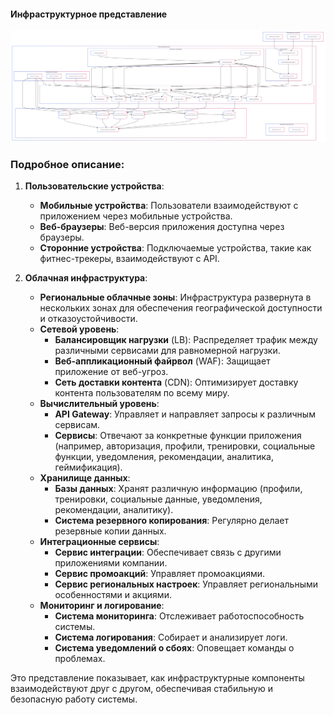 #### Инфраструктурное представление

   ![Информационное предсталение](/images/infrastructure_view.png)


### Подробное описание:

1.  **Пользовательские устройства**:
    
    -   **Мобильные устройства**: Пользователи взаимодействуют с приложением через мобильные устройства.
    -   **Веб-браузеры**: Веб-версия приложения доступна через браузеры.
    -   **Сторонние устройства**: Подключаемые устройства, такие как фитнес-трекеры, взаимодействуют с API.
2.  **Облачная инфраструктура**:
    
    -   **Региональные облачные зоны**: Инфраструктура развернута в нескольких зонах для обеспечения географической доступности и отказоустойчивости.
    -   **Сетевой уровень**:
        -   **Балансировщик нагрузки** (LB): Распределяет трафик между различными сервисами для равномерной нагрузки.
        -   **Веб-аппликационный файрвол** (WAF): Защищает приложение от веб-угроз.
        -   **Сеть доставки контента** (CDN): Оптимизирует доставку контента пользователям по всему миру.
    -   **Вычислительный уровень**:
        -   **API Gateway**: Управляет и направляет запросы к различным сервисам.
        -   **Сервисы**: Отвечают за конкретные функции приложения (например, авторизация, профили, тренировки, социальные функции, уведомления, рекомендации, аналитика, геймификация).
    -   **Хранилище данных**:
        -   **Базы данных**: Хранят различную информацию (профили, тренировки, социальные данные, уведомления, рекомендации, аналитику).
        -   **Система резервного копирования**: Регулярно делает резервные копии данных.
    -   **Интеграционные сервисы**:
        -   **Сервис интеграции**: Обеспечивает связь с другими приложениями компании.
        -   **Сервис промоакций**: Управляет промоакциями.
        -   **Сервис региональных настроек**: Управляет региональными особенностями и акциями.
    -   **Мониторинг и логирование**:
        -   **Система мониторинга**: Отслеживает работоспособность системы.
        -   **Система логирования**: Собирает и анализирует логи.
        -   **Система уведомлений о сбоях**: Оповещает команды о проблемах.

Это представление показывает, как инфраструктурные компоненты взаимодействуют друг с другом, обеспечивая стабильную и безопасную работу системы.
